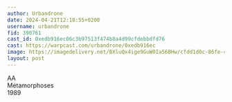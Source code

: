 ```yaml
---
author: Urbandrone 
date: 2024-04-21T12:18:55+0200
username: urbandrone
fid: 390761
cast_id: 0xedb916ec06c3b97513f474b8a4d99cfdebbdfd76
cast: https://warpcast.com/urbandrone/0xedb916ec
image: https://imagedelivery.net/BXluQx4ige9GuW0Ia56BHw/cfdd1d0c-86fe-4f42-7c15-dbb19fe73700/original
layout: post
---
```

AA   
Métamorphoses   
1989  

<img src='https://imagedelivery.net/BXluQx4ige9GuW0Ia56BHw/cfdd1d0c-86fe-4f42-7c15-dbb19fe73700/original' alt='' referrerpolicy='no-referrer'/>
<img src='https://imagedelivery.net/BXluQx4ige9GuW0Ia56BHw/699a1dd3-77de-4849-b39c-f1c1c9657400/original' alt='' referrerpolicy='no-referrer'/>